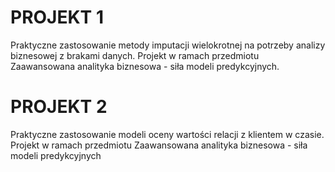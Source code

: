 # PROJEKT 1
Praktyczne zastosowanie metody imputacji wielokrotnej na potrzeby analizy biznesowej z brakami danych. Projekt w ramach przedmiotu Zaawansowana analityka biznesowa - siła modeli predykcyjnych.

# PROJEKT 2
Praktyczne zastosowanie modeli oceny wartości relacji z klientem w czasie. Projekt w ramach przedmiotu Zaawansowana analityka biznesowa - siła modeli predykcyjnych
